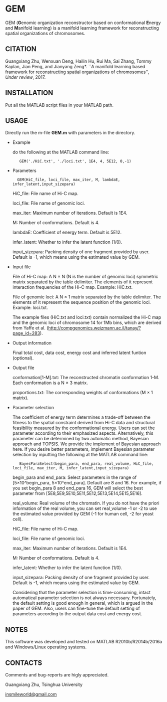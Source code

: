 # GEM
GEM (**G**enomic organization reconstructor based on conformational **E**nergy and **M**anifold learning) is a manifold learning framework for reconstructing spatial organizations of chromosomes.

## CITATION
Guangxiang Zhu, Wenxuan Deng, Hailin Hu, Rui Ma, Sai Zhang, Tommy Kaplan, Jian Peng, and Jianyang Zeng*. ``A manifold learning based framework for reconstructing spatial organizations of chromosomes'', *Under review*, 2017.


## INSTALLATION
Put all the MATLAB script files in your MATLAB path. 

## USAGE
Directly run the m-file **GEM.m** with parameters in the directory. 

* Example

    do the following at the MATLAB command line: 
    

		 GEM('./HiC.txt', './loci.txt', 1E4, 4, 5E12, 0,-1)

* Parameters

		GEM(HiC_file, loci_file, max_iter, M, lambdaE, infer_latent,input_sizepara)

    HiC_file: File name of Hi-C map. 

    loci_file: File name of genomic loci.

    max_iter: Maximum number of iterations. Default is 1E4.
    
    M: Number of conformations. Default is 4.
    
    lambdaE: Coefficient of energy term. Default is 5E12.
    
    infer_latent: Whether to infer the latent function (1/0).
    
    input_sizepara: Packing density of one fragment provided by user. Default is -1, which means using the estimated value by GEM. 


* Input file

    File of Hi-C map: A N × N (N is the number of genomic loci) symmetric matrix separated by the table delimiter. The elements of it represent interaction frequencies of the Hi-C map. Example: HiC.txt.
    
    File of genomic loci: A N × 1 matrix separated by the table delimiter. The elements of it represent the sequence position of the genomic loci. Example: loci.txt.
    
	The example files (HiC.txt and loci.txt) contain normalized the Hi-C map and the genomic loci of chromosome 14 for 1Mb bins, which are derived from Yaffe et al. (http://compgenomics.weizmann.ac.il/tanay/?page_id=283).

* Output information

	Final total cost, data cost, energy cost and inferred latent funtion (optional).

* Output file

    conformation[1-M].txt: The reconstructed chromatin conformation 1-M. Each conformation is a N × 3 matrix. 
    
    proportions.txt: The corresponding weights of conformations (M × 1 matrix).

* Parameter selection

    The coefficient of energy term determines a trade-off between the fitness to the spatial constraint derived from Hi-C data and structural feasibility measured by the conformational energy. Users can set the parameter according to their emphasized aspects. Alternatively, this parameter can be determined by two automatic method, Bayesian approach and TOPSIS. We provide the implement of Bayesian approach here. If you desire better parameters, implement Bayesian parameter selection by inputting the following at the MATLAB command line:
    
	 	 BayesParaSelect(begin_para, end_para, real_volume, HiC_file, loci_file, max_iter, M, infer_latent,input_sizepara)
    

	begin_para and end_para: Select parameters in the range of [5×10^begin_para, 5×10^end_para]. Default are 8 and 16. For example, if you set begin_para 8 and end_para 16, GEM will select the best parameter from [5E8,5E9,5E10,5E11,5E12,5E13,5E14,5E15,5E16].
	
	real_volume: Real volume of the chromatin. If you do not have the priori information of the real volume, you can set real_volume -1 or -2 to use the estimated value provided by GEM (-1 for human cell, -2 for yeast cell).

	HiC_file: File name of Hi-C map. 
	
	loci_file: File name of genomic loci.
	
	max_iter: Maximum number of iterations. Default is 1E4.
    	
	M: Number of conformations. Default is 4.
	
	infer_latent: Whether to infer the latent function (1/0).
	
	input_sizepara: Packing density of one fragment provided by user. Default is -1, which means using the estimated value by GEM. 
    
    Considering that the parameter selection is time-consuming, intact automatical parameter selection is not always necessary. Fortunately, the default setting is good enough in general, which is argued in the paper of GEM. Also, users can fine-tune the default setting of parameters according to the output data cost and energy cost.

## NOTES
This software was developed and tested on MATLAB R2010b/R2014b/2016a and Windows/Linux operating systems.


## CONTACTS
Comments and bug-reports are higly appreciated. 

Guangxiang Zhu, Tsinghua University

insmileworld@gmail.com
